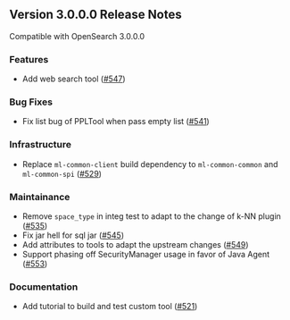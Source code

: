 ## Version 3.0.0.0 Release Notes

Compatible with OpenSearch 3.0.0.0

### Features
* Add web search tool ([#547](https://github.com/opensearch-project/skills/pull/547))

### Bug Fixes
* Fix list bug of PPLTool when pass empty list ([#541](https://github.com/opensearch-project/skills/pull/541))

### Infrastructure
* Replace `ml-common-client` build dependency to `ml-common-common` and `ml-common-spi` ([#529](https://github.com/opensearch-project/skills/pull/529))

### Maintainance
* Remove `space_type` in integ test to adapt to the change of k-NN plugin ([#535](https://github.com/opensearch-project/skills/pull/535))
* Fix jar hell for sql jar ([#545](https://github.com/opensearch-project/skills/pull/545))
* Add attributes to tools to adapt the upstream changes ([#549](https://github.com/opensearch-project/skills/pull/549))
* Support phasing off SecurityManager usage in favor of Java Agent ([#553](https://github.com/opensearch-project/skills/pull/553))

### Documentation
* Add tutorial to build and test custom tool ([#521](https://github.com/opensearch-project/skills/pull/521))
